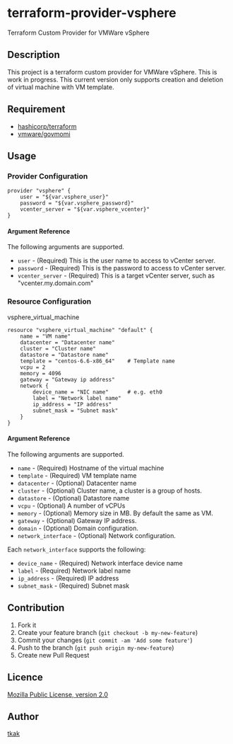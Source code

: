 terraform-provider-vsphere
==========================

Terraform Custom Provider for VMWare vSphere

## Description

This project is a terraform custom provider for VMWare vSphere. This is work in progress. 
This current version only supports creation and deletion of virtual machine with VM template.

## Requirement

* [hashicorp/terraform](https://github.com/hashicorp/terraform)
* [vmware/govmomi](https://github.com/vmware/govmomi)

## Usage

### Provider Configuration

```
provider "vsphere" {
    user = "${var.vsphere_user}"
    password = "${var.vsphere_password}"
    vcenter_server = "${var.vsphere_vcenter}"
}
```

#### Argument Reference

The following arguments are supported.

* `user` - (Required) This is the user name to access to vCenter server.
* `password` - (Required) This is the password to access to vCenter server.
* `vcenter_server` - (Required) This is a target vCenter server, such as "vcenter.my.domain.com"

### Resource Configuration

vsphere_virtual_machine

```
resource "vsphere_virtual_machine" "default" {
    name = "VM name"
    datacenter = "Datacenter name"
    cluster = "Cluster name"
    datastore = "Datastore name"
    template = "centos-6.6-x86_64"    # Template name
    vcpu = 2
    memory = 4096
    gateway = "Gateway ip address"
    network {
        device_name = "NIC name"      # e.g. eth0
        label = "Network label name"
        ip_address = "IP address"
        subnet_mask = "Subnet mask"
    }
}
```

#### Argument Reference

The following arguments are supported.

* `name` - (Required) Hostname of the virtual machine
* `template` - (Required) VM template name
* `datacenter` - (Optional) Datacenter name
* `cluster` - (Optional) Cluster name, a cluster is a group of hosts.
* `datastore` - (Optional) Datastore name
* `vcpu` - (Optional) A number of vCPUs
* `memory` - (Optional) Memory size in MB. By default the same as VM.
* `gateway` - (Optional) Gateway IP address.
* `domain` - (Optional) Domain configuration.
* `network_interface` - (Optional) Network configuration.

Each `network_interface` supports the following:

* `device_name` - (Required) Network interface device name
* `label` - (Required) Network label name
* `ip_address` - (Required) IP address
* `subnet_mask` - (Required) Subnet mask


## Contribution

1. Fork it
2. Create your feature branch (`git checkout -b my-new-feature`)
3. Commit your changes (`git commit -am 'Add some feature'`)
4. Push to the branch (`git push origin my-new-feature`)
5. Create new Pull Request


## Licence

[Mozilla Public License, version 2.0](https://github.com/rakutentech/terraform-provider-vsphere/blob/master/LICENSE)

## Author

[tkak](https://github.com/tkak)

